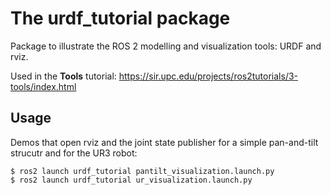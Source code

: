 # The urdf_tutorial package

Package to illustrate the ROS 2 modelling and visualization tools: URDF and rviz.

Used in the **Tools** tutorial: https://sir.upc.edu/projects/ros2tutorials/3-tools/index.html


## Usage

Demos that open rviz and the joint state publisher for a simple pan-and-tilt strucutr and for the UR3 robot:

```
$ ros2 launch urdf_tutorial pantilt_visualization.launch.py
$ ros2 launch urdf_tutorial ur_visualization.launch.py
```

